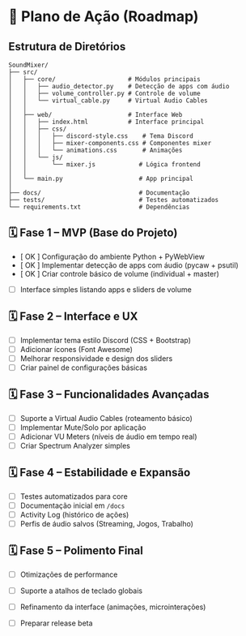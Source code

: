 # 📌 Plano de Ação (Roadmap)

## Estrutura de Diretórios

```
SoundMixer/
├── src/
│   ├── core/                    # Módulos principais
│   │   ├── audio_detector.py    # Detecção de apps com áudio
│   │   ├── volume_controller.py # Controle de volume
│   │   └── virtual_cable.py     # Virtual Audio Cables
│   │
│   ├── web/                     # Interface Web
│   │   ├── index.html           # Interface principal
│   │   ├── css/
│   │   │   ├── discord-style.css    # Tema Discord
│   │   │   ├── mixer-components.css # Componentes mixer
│   │   │   └── animations.css       # Animações
│   │   └── js/
│   │       └── mixer.js            # Lógica frontend
│   │
│   └── main.py                     # App principal
│
├── docs/                           # Documentação
├── tests/                          # Testes automatizados
└── requirements.txt                # Dependências
```

## 🗓️ Fase 1 – MVP (Base do Projeto)

* [ OK ] Configuração do ambiente Python + PyWebView
* [ OK ] Implementar detecção de apps com áudio (pycaw + psutil)
* [ OK ] Criar controle básico de volume (individual + master)
* [ ] Interface simples listando apps e sliders de volume

## 🗓️ Fase 2 – Interface e UX

* [ ] Implementar tema estilo Discord (CSS + Bootstrap)
* [ ] Adicionar ícones (Font Awesome)
* [ ] Melhorar responsividade e design dos sliders
* [ ] Criar painel de configurações básicas

## 🗓️ Fase 3 – Funcionalidades Avançadas

* [ ] Suporte a Virtual Audio Cables (roteamento básico)
* [ ] Implementar Mute/Solo por aplicação
* [ ] Adicionar VU Meters (níveis de áudio em tempo real)
* [ ] Criar Spectrum Analyzer simples

## 🗓️ Fase 4 – Estabilidade e Expansão

* [ ] Testes automatizados para core
* [ ] Documentação inicial em `/docs`
* [ ] Activity Log (histórico de ações)
* [ ] Perfis de áudio salvos (Streaming, Jogos, Trabalho)

## 🗓️ Fase 5 – Polimento Final

* [ ] Otimizações de performance
* [ ] Suporte a atalhos de teclado globais
* [ ] Refinamento da interface (animações, microinterações)
* [ ] Preparar release beta


